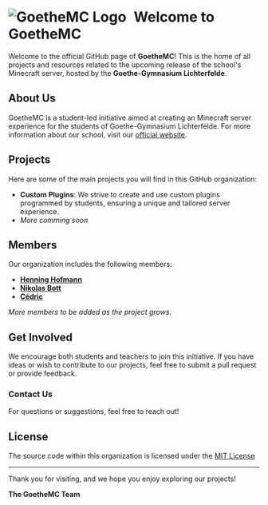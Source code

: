 <h1>
  <img src="https://avatars.githubusercontent.com/u/170440293?s=200&v=4" alt="GoetheMC Logo" style="float: left; margin-right: 15px; width: auto; height: auto;">
  Welcome to GoetheMC
</h1>

<p>Welcome to the official GitHub page of <strong>GoetheMC</strong>! This is the home of all projects and resources related to the upcoming release of the school's Minecraft server, hosted by the <strong>Goethe-Gymnasium Lichterfelde</strong>.</p>

<h2>About Us</h2>
<p>GoetheMC is a student-led initiative aimed at creating an Minecraft server experience for the students of Goethe-Gymnasium Lichterfelde. For more information about our school, visit our <a href="https://ggl.schule">official website</a>.</p>

<h2>Projects</h2>
<p>Here are some of the main projects you will find in this GitHub organization:</p>
<ul>
  <li><strong>Custom Plugins</strong>: We strive to create and use custom plugins programmed by students, ensuring a unique and tailored server experience.</li>
  <li><em>More comming soon</em></li>
</ul>

<h2>Members</h2>
<p>Our organization includes the following members:</p>
<ul>
  <li><strong><a href="https://github.com/I-IENNING">Henning Hofmann</a></strong></li>
  <li><strong><a href="https://github.com/nikolas-bott">Nikolas Bott</a></strong></li>
  <li><strong><a href="https://github.com/Zzackllack">Cédric</a></strong></li>
</ul>

<p><em>More members to be added as the project grows.</em></p>

<h2>Get Involved</h2>
<p>We encourage both students and teachers to join this initiative. If you have ideas or wish to contribute to our projects, feel free to submit a pull request or provide feedback.</p>

<h3>Contact Us</h3>
<p>For questions or suggestions, feel free to reach out!</p>

<h2>License</h2>
<p>The source code within this organization is licensed under the <a href="LICENSE.md">MIT License</a></p>

<hr>
<p>Thank you for visiting, and we hope you enjoy exploring our projects!</p>

<p><strong>The GoetheMC Team</strong></p>
